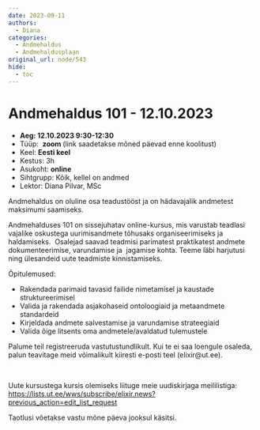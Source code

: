 ```yaml
---
date: 2023-09-11
authors:
  - Diana
categories:
  - Andmehaldus
  - Andmehaldusplaan
original_url: node/543
hide:
  - toc
---
```


# Andmehaldus 101 - 12.10.2023

<ul>
	<li><strong>Aeg: 12.10.2023 9:30-12:30</strong></li>
	<li>Tüüp:&nbsp; <strong>zoom </strong>(link saadetakse mõned päevad enne koolitust)</li>
	<li>Keel: <strong>Eesti keel&nbsp;</strong></li>
	<li>Kestus: 3h</li>
	<li>Asukoht: <strong>online</strong></li>
	<li>Sihtgrupp: Kõik, kellel on andmed</li>
	<li>Lektor: Diana Pilvar, MSc</li>
</ul>

<p>Andmehaldus on oluline osa teadustööst ja on hädavajalik andmetest maksimumi saamiseks.&nbsp;</p>

<p>Andmehalduses 101 on sissejuhatav online-kursus, mis varustab teadlasi vajalike oskustega uurimisandmete tõhusaks organiseerimiseks ja haldamiseks.&nbsp; Osalejad saavad teadmisi parimatest praktikatest andmete dokumenteerimise, varundamise ja&nbsp; jagamise kohta. Teeme läbi harjutusi ning ülesandeid uute teadmiste kinnistamiseks.</p>

<p>Õpitulemused:</p>

<ul>
	<li>Rakendada parimaid tavasid failide nimetamisel ja kaustade struktureerimisel</li>
	<li>Valida ja rakendada asjakohaseid ontoloogiaid ja metaandmete standardeid</li>
	<li>Kirjeldada andmete salvestamise ja varundamise strateegiaid</li>
	<li>Valida õige litsents oma andmetele/avaldatud tulemustele</li>
</ul>

<p>Palume teil registreeruda vastutustundlikult. Kui te ei saa loengule osaleda, palun teavitage meid võimalikult kiiresti e-posti teel (elixir@ut.ee).</p>

<p>&nbsp;</p>

<p>Uute kursustega kursis olemiseks liituge meie uudiskirjaga meililistiga:&nbsp; <a href="https://lists.ut.ee/wws/subscribe/elixir.news?previous_action=edit_list_request">https://lists.ut.ee/wws/subscribe/elixir.news?previous_action=edit_list_request</a>&nbsp;</p>

<p>Taotlusi võetakse vastu mõne päeva jooksul käsitsi.</p>

